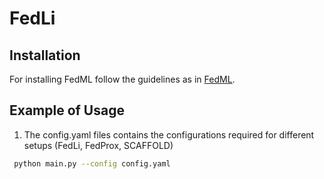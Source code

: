 # FedLi
## Installation
For installing FedML follow the guidelines as in [FedML]([https://www.google.com](https://github.com/FedML-AI/FedML/tree/master)).

## Example of Usage
1. The config.yaml files contains the configurations required for different setups (FedLi, FedProx, SCAFFOLD)
  ```bash
   python main.py --config config.yaml
   

